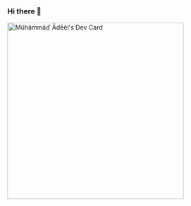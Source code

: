 ### Hi there 👋

<a href="https://app.daily.dev/_A_D_E_E_L"><img src="https://github.com/a-d-e-e-l/a-d-e-e-l/blob/master/devcards/af31cf9dd5ab42c89ecdd87f26190dd9.png?r=ehq" width="400" alt="Műhâmmāď Äděêl's Dev Card"/></a>

<!--
**a-d-e-e-l/a-d-e-e-l** is a ✨ _special_ ✨ repository because its `README.md` (this file) appears on your GitHub profile.

Here are some ideas to get you started:

- 🔭 I’m currently working on ...
- 🌱 I’m currently learning ...
- 👯 I’m looking to collaborate on ...
- 🤔 I’m looking for help with ...
- 💬 Ask me about ...
- 📫 How to reach me: ...
- 😄 Pronouns: ...
- ⚡ Fun fact: ...
-->
